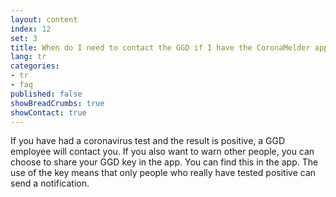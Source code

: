 ```yaml
---
layout: content
index: 12
set: 3
title: When do I need to contact the GGD if I have the CoronaMelder app on my phone?
lang: tr
categories:
- tr
- faq
published: false
showBreadCrumbs: true
showContact: true
---
```


If you have had a coronavirus test and the result is positive, a GGD employee will contact you.
If you also want to warn other people, you can choose to share your GGD key in the app. You can find this in the app. The use of the key means that only people who really have tested positive can send a notification.
  
